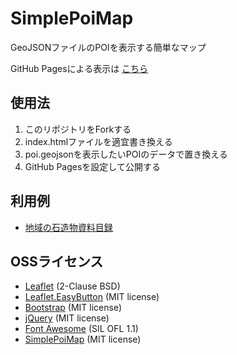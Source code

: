 # SimplePoiMap
GeoJSONファイルのPOIを表示する簡単なマップ

GitHub Pagesによる表示は [こちら](https://midoriit.github.io/SimplePoiMap/)

## 使用法

1. このリポジトリをForkする
2. index.htmlファイルを適宜書き換える
3. poi.geojsonを表示したいPOIのデータで置き換える
4. GitHub Pagesを設定して公開する

## 利用例

* [地域の石造物資料目録](https://midoriit.github.io/booklist/)

## OSSライセンス

* [Leaflet](https://leafletjs.com/) (2-Clause BSD)
* [Leaflet.EasyButton](https://github.com/CliffCloud/Leaflet.EasyButton) (MIT license)
* [Bootstrap](https://getbootstrap.com/) (MIT license)
* [jQuery](https://jquery.com/) (MIT license)
* [Font Awesome](https://fortawesome.github.io/Font-Awesome/) (SIL OFL 1.1)
* [SimplePoiMap](https://github.com/midoriit/SimplePoiMap) (MIT license)
